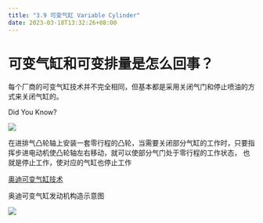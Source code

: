 ```yaml
---
title: "3.9 可变气缸 Variable Cylinder"
date: 2023-03-18T13:32:26+08:00
---
```


# 可变气缸和可变排量是怎么回事？

每个厂商的可变气缸技术并不完全相同，但基本都是采用关闭气门和停止喷油的方式来关闭气缸的。

Did You Know?

![](https://res.weread.qq.com/wrepub/epub_26688761_102)

在进排气凸轮轴上安装一套零行程的凸轮，当需要关闭部分气缸的工作时，只要指挥步进电动机使凸轮轴左右移动，就可以使部分气门处于零行程的工作状态，
也就是停止工作，使对应的气缸也停止工作

[奥迪可变气缸技术](http://v.youku.com/v_show/id_XMzUyNzU5Mzg0MA==.html?spm=a2hzp.8244740.0.0)

奥迪可变气缸发动机构造示意图

![](https://res.weread.qq.com/wrepub/epub_26688761_104)

